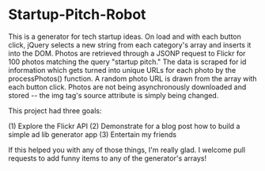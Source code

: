 Startup-Pitch-Robot
===================

This is a generator for tech startup ideas. On load and with each button click, jQuery selects a new string from each category's array and inserts it into the DOM. Photos are retrieved through a JSONP request to Flickr for 100 photos matching the query "startup pitch." The data is scraped for id information which gets turned into unique URLs for each photo by the processPhotos() function. A random photo URL is drawn from the array with each button click. Photos are not being asynchronously downloaded and stored -- the img tag's source attribute is simply being changed.

This project had three goals:

  (1) Explore the Flickr API
  (2) Demonstrate for a blog post how to build a simple ad lib generator app
  (3) Entertain my friends
  
If this helped you with any of those things, I'm really glad. I welcome pull requests to add funny items to any of the generator's arrays!
